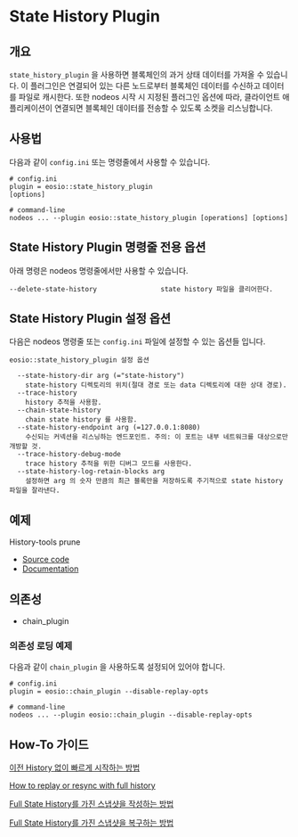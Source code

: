 # State History Plugin

## 개요

`state_history_plugin` 을 사용하면 블록체인의 과거 상태 데이터를 가져올 수 있습니다. 이 플러그인은 연결되어 있는 다른 노드로부터 블록체인 데이터를 수신하고 데이터를 파일로 캐시한다. 또한 nodeos 시작 시 지정된 플러그인 옵션에 따라, 클라이언트 애플리케이션이 연결되면 블록체인 데이터를 전송할 수 있도록 소켓을 리스닝합니다.

## 사용법

다음과 같이 `config.ini`  또는 명령줄에서 사용할 수 있습니다.&#x20;

```
# config.ini
plugin = eosio::state_history_plugin
[options]

# command-line
nodeos ... --plugin eosio::state_history_plugin [operations] [options]
```

## State History Plugin 명령줄 전용 옵션

아래 명령은 nodeos 명령줄에서만 사용할 수 있습니다.

```
--delete-state-history                state history 파일을 클리어한다.
```

## State History Plugin 설정 옵션

다음은 nodeos 명령줄 또는 `config.ini` 파일에 설정할 수 있는 옵션들 입니다.

```
eosio::state_history_plugin 설정 옵션

  --state-history-dir arg (="state-history")
    state-history 디렉토리의 위치(절대 경로 또는 data 디렉토리에 대한 상대 경로).
  --trace-history
    history 추적을 사용함.
  --chain-state-history
    chain state history 를 사용함.
  --state-history-endpoint arg (=127.0.0.1:8080)
    수신되는 커넥션을 리스닝하는 엔드포인트. 주의: 이 포트는 내부 네트워크를 대상으로만 개방할 것.
  --trace-history-debug-mode
    trace history 추적을 위한 디버그 모드를 사용한다.
  --state-history-log-retain-blocks arg 
    설정하면 arg 의 숫자 만큼의 최근 블록만을 저장하도록 주기적으로 state history 파일을 잘라낸다.
```

## 예제

History-tools prune

* [Source code](https://github.com/EOSIO/history-tools/)
* [Documentation](https://eosio.github.io/history-tools/)

## 의존성

* chain\_plugin

### 의존성 로딩 예제

다음과 같이 `chain_plugin` 을 사용하도록 설정되어 있어야 합니다.

```
# config.ini
plugin = eosio::chain_plugin --disable-replay-opts

# command-line
nodeos ... --plugin eosio::chain_plugin --disable-replay-opts
```

## How-To 가이드

[이전 History 없이 빠르게 시작하는 방법](https://www.notion.so/History-49d89c24bdb64fb39e1807a3a278724e)

[How to replay or resync with full history](https://www.notion.so/How-to-replay-or-resync-with-full-history-f402eab880ae41caadd6cbf8c8f9c3b0)

[Full State History를 가진 스냅샷을 작성하는 방법](https://www.notion.so/Full-State-History-abde89028937485ab031a51690a7de04)

[Full State History를 가진 스냅샷을 복구하는 방법](https://www.notion.so/Full-State-History-d384168d326b4fcaa9e311f3499e81c0)

